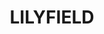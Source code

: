 ---
lastmod: '2025-04-06T06:05:20+00:00'
latitude: -33.878774
layout: suburb
longitude: 151.156819
postcode: '2040'
state: NSW
title: LILYFIELD
url: /nsw/lilyfield/
---